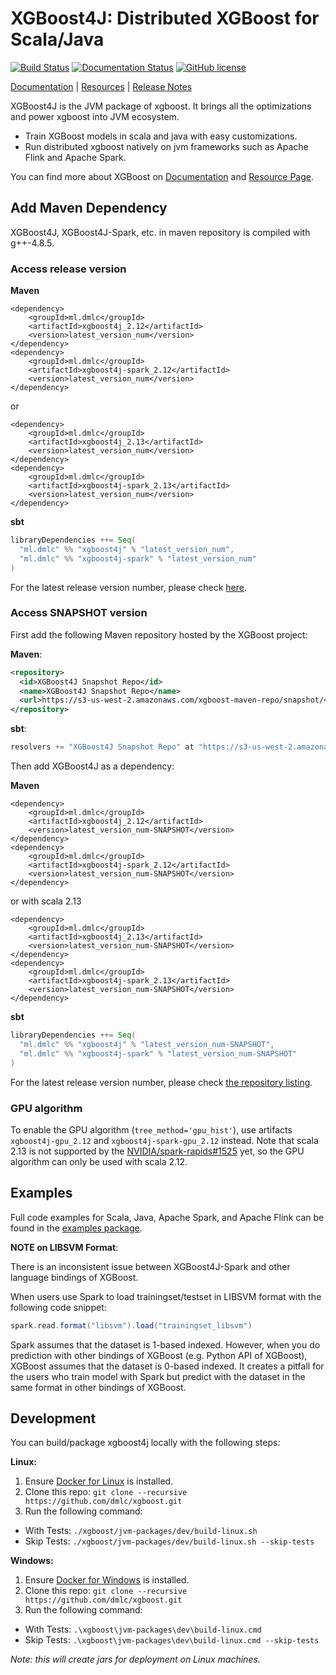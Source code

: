 # XGBoost4J: Distributed XGBoost for Scala/Java
[![Build Status](https://travis-ci.org/dmlc/xgboost.svg?branch=master)](https://travis-ci.org/dmlc/xgboost)
[![Documentation Status](https://readthedocs.org/projects/xgboost/badge/?version=latest)](https://xgboost.readthedocs.org/en/latest/jvm/index.html)
[![GitHub license](http://dmlc.github.io/img/apache2.svg)](../LICENSE)

[Documentation](https://xgboost.readthedocs.org/en/latest/jvm/index.html) |
[Resources](../demo/README.md) |
[Release Notes](../NEWS.md)

XGBoost4J is the JVM package of xgboost. It brings all the optimizations
and power xgboost into JVM ecosystem.

- Train XGBoost models in scala and java with easy customizations.
- Run distributed xgboost natively on jvm frameworks such as
Apache Flink and Apache Spark.

You can find more about XGBoost on [Documentation](https://xgboost.readthedocs.org/en/latest/jvm/index.html) and [Resource Page](../demo/README.md).

## Add Maven Dependency

XGBoost4J, XGBoost4J-Spark, etc. in maven repository is compiled with g++-4.8.5.

### Access release version

<b>Maven</b>

```
<dependency>
    <groupId>ml.dmlc</groupId>
    <artifactId>xgboost4j_2.12</artifactId>
    <version>latest_version_num</version>
</dependency>
<dependency>
    <groupId>ml.dmlc</groupId>
    <artifactId>xgboost4j-spark_2.12</artifactId>
    <version>latest_version_num</version>
</dependency>
```
or 
```
<dependency>
    <groupId>ml.dmlc</groupId>
    <artifactId>xgboost4j_2.13</artifactId>
    <version>latest_version_num</version>
</dependency>
<dependency>
    <groupId>ml.dmlc</groupId>
    <artifactId>xgboost4j-spark_2.13</artifactId>
    <version>latest_version_num</version>
</dependency>
```

<b>sbt</b>
```sbt
libraryDependencies ++= Seq(
  "ml.dmlc" %% "xgboost4j" % "latest_version_num",
  "ml.dmlc" %% "xgboost4j-spark" % "latest_version_num"
)
```

For the latest release version number, please check [here](https://github.com/dmlc/xgboost/releases).


### Access SNAPSHOT version

First add the following Maven repository hosted by the XGBoost project:

<b>Maven</b>:

```xml
<repository>
  <id>XGBoost4J Snapshot Repo</id>
  <name>XGBoost4J Snapshot Repo</name>
  <url>https://s3-us-west-2.amazonaws.com/xgboost-maven-repo/snapshot/</url>
</repository>
```

<b>sbt</b>:

```sbt
resolvers += "XGBoost4J Snapshot Repo" at "https://s3-us-west-2.amazonaws.com/xgboost-maven-repo/snapshot/"
```

Then add XGBoost4J as a dependency:

<b>Maven</b>

```
<dependency>
    <groupId>ml.dmlc</groupId>
    <artifactId>xgboost4j_2.12</artifactId>
    <version>latest_version_num-SNAPSHOT</version>
</dependency>
<dependency>
    <groupId>ml.dmlc</groupId>
    <artifactId>xgboost4j-spark_2.12</artifactId>
    <version>latest_version_num-SNAPSHOT</version>
</dependency>
```
or with scala 2.13 
```
<dependency>
    <groupId>ml.dmlc</groupId>
    <artifactId>xgboost4j_2.13</artifactId>
    <version>latest_version_num-SNAPSHOT</version>
</dependency>
<dependency>
    <groupId>ml.dmlc</groupId>
    <artifactId>xgboost4j-spark_2.13</artifactId>
    <version>latest_version_num-SNAPSHOT</version>
</dependency>
```

<b>sbt</b>
```sbt
libraryDependencies ++= Seq(
  "ml.dmlc" %% "xgboost4j" % "latest_version_num-SNAPSHOT",
  "ml.dmlc" %% "xgboost4j-spark" % "latest_version_num-SNAPSHOT"
)
```

For the latest release version number, please check [the repository listing](https://s3-us-west-2.amazonaws.com/xgboost-maven-repo/list.html).

### GPU algorithm
To enable the GPU algorithm (`tree_method='gpu_hist'`), use artifacts `xgboost4j-gpu_2.12` and `xgboost4j-spark-gpu_2.12` instead.
Note that scala 2.13 is not supported by the [NVIDIA/spark-rapids#1525](https://github.com/NVIDIA/spark-rapids/issues/1525) yet, so the GPU algorithm can only be used with scala 2.12.

## Examples

Full code examples for Scala, Java, Apache Spark, and Apache Flink can
be found in the [examples package](https://github.com/dmlc/xgboost/tree/master/jvm-packages/xgboost4j-example).

**NOTE on LIBSVM Format**:

There is an inconsistent issue between XGBoost4J-Spark and other language bindings of XGBoost.

When users use Spark to load trainingset/testset in LIBSVM format with the following code snippet:

```scala
spark.read.format("libsvm").load("trainingset_libsvm")
```

Spark assumes that the dataset is 1-based indexed. However, when you do prediction with other bindings of XGBoost (e.g. Python API of XGBoost), XGBoost assumes that the dataset is 0-based indexed. It creates a pitfall for the users who train model with Spark but predict with the dataset in the same format in other bindings of XGBoost.

## Development

You can build/package xgboost4j locally with the following steps:

**Linux:**
1. Ensure [Docker for Linux](https://docs.docker.com/install/) is installed.
2. Clone this repo: `git clone --recursive https://github.com/dmlc/xgboost.git`
3. Run the following command:
  - With Tests: `./xgboost/jvm-packages/dev/build-linux.sh`
  - Skip Tests: `./xgboost/jvm-packages/dev/build-linux.sh --skip-tests`

**Windows:**
1. Ensure [Docker for Windows](https://docs.docker.com/docker-for-windows/install/) is installed.
2. Clone this repo: `git clone --recursive https://github.com/dmlc/xgboost.git`
3. Run the following command:
  - With Tests: `.\xgboost\jvm-packages\dev\build-linux.cmd`
  - Skip Tests: `.\xgboost\jvm-packages\dev\build-linux.cmd --skip-tests`

*Note: this will create jars for deployment on Linux machines.*
